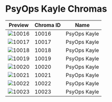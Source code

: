 # PsyOps Kayle Chromas

| Preview | Chroma ID | Name |
|---------|-----------|------|
| ![10016](https://raw.communitydragon.org/latest/plugins/rcp-be-lol-game-data/global/default/v1/champion-chroma-images/10/10016.png) | 10016 | PsyOps Kayle |
| ![10017](https://raw.communitydragon.org/latest/plugins/rcp-be-lol-game-data/global/default/v1/champion-chroma-images/10/10017.png) | 10017 | PsyOps Kayle |
| ![10018](https://raw.communitydragon.org/latest/plugins/rcp-be-lol-game-data/global/default/v1/champion-chroma-images/10/10018.png) | 10018 | PsyOps Kayle |
| ![10019](https://raw.communitydragon.org/latest/plugins/rcp-be-lol-game-data/global/default/v1/champion-chroma-images/10/10019.png) | 10019 | PsyOps Kayle |
| ![10020](https://raw.communitydragon.org/latest/plugins/rcp-be-lol-game-data/global/default/v1/champion-chroma-images/10/10020.png) | 10020 | PsyOps Kayle |
| ![10021](https://raw.communitydragon.org/latest/plugins/rcp-be-lol-game-data/global/default/v1/champion-chroma-images/10/10021.png) | 10021 | PsyOps Kayle |
| ![10022](https://raw.communitydragon.org/latest/plugins/rcp-be-lol-game-data/global/default/v1/champion-chroma-images/10/10022.png) | 10022 | PsyOps Kayle |
| ![10023](https://raw.communitydragon.org/latest/plugins/rcp-be-lol-game-data/global/default/v1/champion-chroma-images/10/10023.png) | 10023 | PsyOps Kayle |